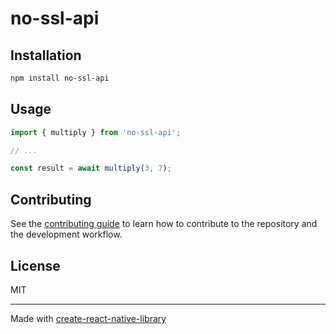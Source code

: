 # no-ssl-api

 

## Installation

```sh
npm install no-ssl-api
```

## Usage


```js
import { multiply } from 'no-ssl-api';

// ...

const result = await multiply(3, 7);
```


## Contributing

See the [contributing guide](CONTRIBUTING.md) to learn how to contribute to the repository and the development workflow.

## License

MIT

---

Made with [create-react-native-library](https://github.com/callstack/react-native-builder-bob)
